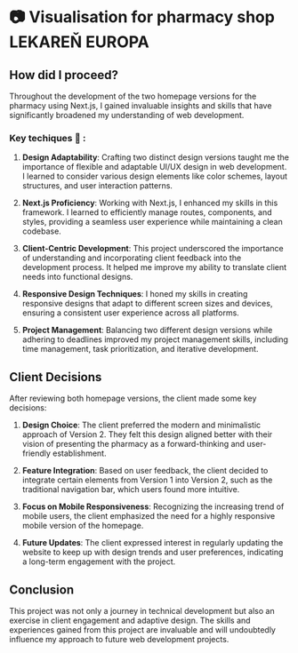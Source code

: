 
# :camera: Visualisation for pharmacy shop LEKAREŇ EUROPA 
## How did I proceed?

Throughout the development of the two homepage versions for the pharmacy using Next.js, I gained invaluable insights and skills that have significantly broadened my understanding of web development.

### Key techiques :rocket: :

1. **Design Adaptability**: Crafting two distinct design versions taught me the importance of flexible and adaptable UI/UX design in web development. I learned to consider various design elements like color schemes, layout structures, and user interaction patterns.

2. **Next.js Proficiency**: Working with Next.js, I enhanced my skills in this framework. I learned to efficiently manage routes, components, and styles, providing a seamless user experience while maintaining a clean codebase.

3. **Client-Centric Development**: This project underscored the importance of understanding and incorporating client feedback into the development process. It helped me improve my ability to translate client needs into functional designs.

4. **Responsive Design Techniques**: I honed my skills in creating responsive designs that adapt to different screen sizes and devices, ensuring a consistent user experience across all platforms.

5. **Project Management**: Balancing two different design versions while adhering to deadlines improved my project management skills, including time management, task prioritization, and iterative development.

## Client Decisions

After reviewing both homepage versions, the client made some key decisions:

1. **Design Choice**: The client preferred the modern and minimalistic approach of Version 2. They felt this design aligned better with their vision of presenting the pharmacy as a forward-thinking and user-friendly establishment.

2. **Feature Integration**: Based on user feedback, the client decided to integrate certain elements from Version 1 into Version 2, such as the traditional navigation bar, which users found more intuitive.

3. **Focus on Mobile Responsiveness**: Recognizing the increasing trend of mobile users, the client emphasized the need for a highly responsive mobile version of the homepage.

4. **Future Updates**: The client expressed interest in regularly updating the website to keep up with design trends and user preferences, indicating a long-term engagement with the project.

## Conclusion

This project was not only a journey in technical development but also an exercise in client engagement and adaptive design. The skills and experiences gained from this project are invaluable and will undoubtedly influence my approach to future web development projects.


